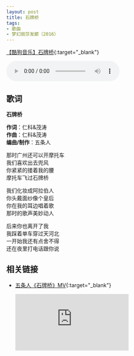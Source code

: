 ```yaml
---
layout: post
title: 石牌桥
tags:
- 歌曲
- 梦幻丽莎发廊（2016）
---
```


[【酷狗音乐】石牌桥](https://www.kugou.com/song/eiuqd82.html#hash=9601E48604841211DDA922642225677F&album_id=26633668){:target="_blank"}

<audio controls autoplay loop  src="https://onedrive.gimhoy.com/1drv/aHR0cHM6Ly8xZHJ2Lm1zL3UvcyFBbXVjeFU4NF9vc3NoREVwWTVFVlgxYW9XUmVGP2U9SjBPVDFv.flac">
您的浏览器不支持 audio 标签。
</audio>

## 歌词

**石牌桥**

**作词**：仁科&茂涛  
**作曲**：仁科&茂涛  
**编曲/制作**：五条人

那时广州还可以开摩托车  
我们喜欢出去兜风  
你紧紧的搂着我的腰  
摩托车飞过石牌桥

我们化妆成阿拉伯人  
你头戴面纱像个皇后  
你在我的耳边唱着歌  
那时的歌声美妙动人

后来你也离开了我  
我踩着单车穿过天河北  
一开始我还有点舍不得  
还在夜里打电话跟你说

## 相关链接

- [五条人《石牌桥》MV](https://v.youku.com/v_show/id_XMjY0MDMyNjE2OA==.html?spm=a2h0c.8166622.PhoneSokuUgc_2.dtitle){:target="_blank"}

  <div class="iframe-container"><iframe class="responsive-iframe" src='https://player.youku.com/embed/XMjY0MDMyNjE2OA==' frameborder="no" allowfullscreen="true"></iframe></div>
